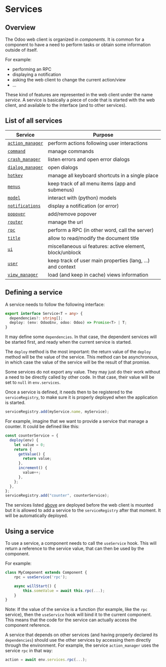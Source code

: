 # Services

## Overview

The Odoo web client is organized in _components_. It is common for a component
to have a need to perform tasks or obtain some information outside of itself.

For example:

- performing an RPC
- displaying a notification
- asking the web client to change the current action/view
- ...

These kind of features are represented in the web client under the name _service_.
A service is basically a piece of code that is started with the web client, and
available to the interface (and to other services).

## List of all services

| Service                                     | Purpose                                                    |
| ------------------------------------------- | ---------------------------------------------------------- |
| [`action_manager`](action_manager.md)       | perform actions following user interactions                |
| [`command`](../commands/command_service.md) | manage commands                                            |
| [`crash_manager`](crash_manager.md)         | listen errors and open error dialogs                       |
| [`dialog_manager`](dialog_manager.md)       | open dialogs                                               |
| [`hotkey`](hotkey.md)                       | manage all keyboard shortcuts in a single place            |
| [`menus`](menus.md)                         | keep track of all menu items (app and submenus)            |
| [`model`](model.md)                         | interact with (python) models                              |
| [`notifications`](notifications.md)         | display a notification (or error)                          |
| [`popover`](popover.md)                     | add/remove popover                                         |
| [`router`](router.md)                       | manage the url                                             |
| [`rpc`](rpc.md)                             | perform a RPC (in other word, call the server)             |
| [`title`](title.md)                         | allow to read/modify the document title                    |
| [`ui`](ui.md)                               | miscellaneous ui features: active element, block/unblock   |
| [`user`](user.md)                           | keep track of user main properties (lang, ...) and context |
| [`view_manager`](view_manager.md)           | load (and keep in cache) views information                 |

## Defining a service

A service needs to follow the following interface:

```ts
export interface Service<T = any> {
  dependencies?: string[];
  deploy: (env: OdooEnv, odoo: Odoo) => Promise<T> | T;
}
```

It may define some `dependencies`. In that case, the dependent services will be
started first, and ready when the current service is started.

The `deploy` method is the most important: the return value of the `deploy`
method will be the value of the service. This method can be asynchronous,
in which case the value of the service will be the result of that promise.

Some services do not export any value. They may just do their work without a
need to be directly called by other code. In that case, their value will be
set to `null` in `env.services`.

Once a service is defined, it needs then to be registered to the `serviceRegistry`,
to make sure it is properly deployed when the application is started.

```ts
serviceRegistry.add(myService.name, myService);
```

For example, imagine that we want to provide a service that manage a counter.
It could be defined like this:

```js
const counterService = {
  deploy(env) {
    let value = 0;
    return {
      getValue() {
        return value;
      },
      increment() {
        value++;
      },
    };
  },
};
serviceRegistry.add("counter", counterService);
```

The services listed [above](./#list-of-all-services) are deployed before the web client is mounted but it
is allowed to add a service to the `serviceRegistry` after that moment. It will be automatically deployed.

## Using a service

To use a service, a component needs to call the `useService` hook. This will
return a reference to the service value, that can then be used by the component.

For example:

```js
class MyComponent extends Component {
    rpc = useService('rpc');

    async willStart() {
        this.someValue = await this.rpc(...);
    }
}
```

Note: If the value of the service is a function (for example, like the `rpc`
service), then the `useService` hook will bind it to the current component. This
means that the code for the service can actually access the component reference.

A service that depends on other services (and having properly declared its `dependencies`)
should use the other services by accessing them directly through the environment.
For example, the service `action_manager` uses the service `rpc` in that way:

```js
action = await env.services.rpc(...);
```
